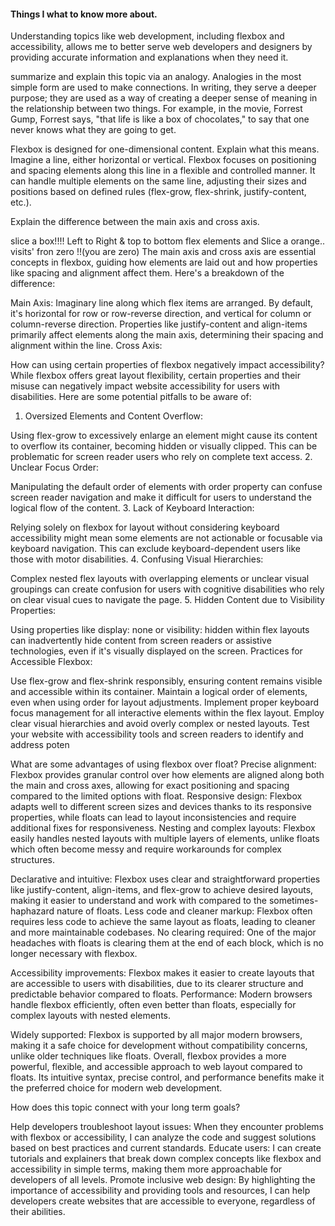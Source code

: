 
#### Things I what to know more about. 
Understanding topics like web development, including flexbox and accessibility, allows me to better serve web developers and designers by providing accurate information and explanations when they need it.

summarize and explain this topic via an analogy.
Analogies in the most simple form are used to make connections. In writing, they serve a deeper purpose; they are used as a way of creating a deeper sense of meaning in the relationship between two things. For example, in the movie, Forrest Gump, Forrest says, "that life is like a box of chocolates," to say that one never knows what they are going to get.

Flexbox is designed for one-dimensional content. Explain what this means.
Imagine a line, either horizontal or vertical. Flexbox focuses on positioning and spacing elements along this line in a flexible and controlled manner.
It can handle multiple elements on the same line, adjusting their sizes and positions based on defined rules (flex-grow, flex-shrink, justify-content, etc.).


Explain the difference between the main axis and cross axis.

slice a box!!!! Left to Right & top to bottom flex elements and Slice a orange.. visits' fron zero !!(you are zero)
The main axis and cross axis are essential concepts in flexbox, guiding how elements are laid out and how properties like spacing and alignment affect them. Here's a breakdown of the difference:

Main Axis:
Imaginary line along which flex items are arranged.
By default, it's horizontal for row or row-reverse direction, and vertical for column or column-reverse direction.
Properties like justify-content and align-items primarily affect elements along the main axis, determining their spacing and alignment within the line.
Cross Axis:

How can using certain properties of flexbox negatively impact accessibility?
While flexbox offers great layout flexibility, certain properties and their misuse can negatively impact website accessibility for users with disabilities. Here are some potential pitfalls to be aware of:

1. Oversized Elements and Content Overflow:

Using flex-grow to excessively enlarge an element might cause its content to overflow its container, becoming hidden or visually clipped. This can be problematic for screen reader users who rely on complete text access.
2. Unclear Focus Order:

Manipulating the default order of elements with order property can confuse screen reader navigation and make it difficult for users to understand the logical flow of the content.
3. Lack of Keyboard Interaction:

Relying solely on flexbox for layout without considering keyboard accessibility might mean some elements are not actionable or focusable via keyboard navigation. This can exclude keyboard-dependent users like those with motor disabilities.
4. Confusing Visual Hierarchies:

Complex nested flex layouts with overlapping elements or unclear visual groupings can create confusion for users with cognitive disabilities who rely on clear visual cues to navigate the page.
5. Hidden Content due to Visibility Properties:

Using properties like display: none or visibility: hidden within flex layouts can inadvertently hide content from screen readers or assistive technologies, even if it's visually displayed on the screen.
Practices for Accessible Flexbox:

Use flex-grow and flex-shrink responsibly, ensuring content remains visible and accessible within its container.
Maintain a logical order of elements, even when using order for layout adjustments.
Implement proper keyboard focus management for all interactive elements within the flex layout.
Employ clear visual hierarchies and avoid overly complex or nested layouts.
Test your website with accessibility tools and screen readers to identify and address poten

What are some advantages of using flexbox over float?
Precise alignment: Flexbox provides granular control over how elements are aligned along both the main and cross axes, allowing for exact positioning and spacing compared to the limited options with float.
Responsive design: Flexbox adapts well to different screen sizes and devices thanks to its responsive properties, while floats can lead to layout inconsistencies and require additional fixes for responsiveness.
Nesting and complex layouts: Flexbox easily handles nested layouts with multiple layers of elements, unlike floats which often become messy and require workarounds for complex structures.

Declarative and intuitive: Flexbox uses clear and straightforward properties like justify-content, align-items, and flex-grow to achieve desired layouts, making it easier to understand and work with compared to the sometimes-haphazard nature of floats.
Less code and cleaner markup: Flexbox often requires less code to achieve the same layout as floats, leading to cleaner and more maintainable codebases.
No clearing required: One of the major headaches with floats is clearing them at the end of each block, which is no longer necessary with flexbox.

Accessibility improvements: Flexbox makes it easier to create layouts that are accessible to users with disabilities, due to its clearer structure and predictable behavior compared to floats.
Performance: Modern browsers handle flexbox efficiently, often even better than floats, especially for complex layouts with nested elements.

Widely supported: Flexbox is supported by all major modern browsers, making it a safe choice for development without compatibility concerns, unlike older techniques like floats.
Overall, flexbox provides a more powerful, flexible, and accessible approach to web layout compared to floats. Its intuitive syntax, precise control, and performance benefits make it the preferred choice for modern web development.

How does this topic connect with your long term goals?

Help developers troubleshoot layout issues: When they encounter problems with flexbox or accessibility, I can analyze the code and suggest solutions based on best practices and current standards.
Educate users: I can create tutorials and explainers that break down complex concepts like flexbox and accessibility in simple terms, making them more approachable for developers of all levels.
Promote inclusive web design: By highlighting the importance of accessibility and providing tools and resources, I can help developers create websites that are accessible to everyone, regardless of their abilities.
